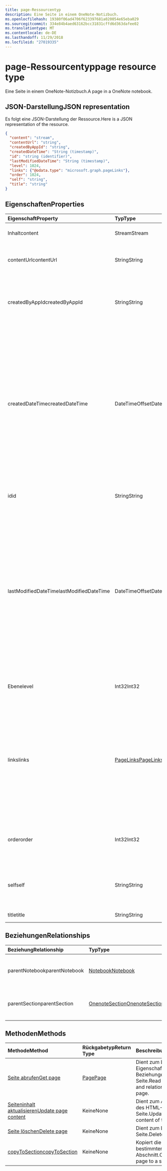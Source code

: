 ```yaml
---
title: page-Ressourcentyp
description: Eine Seite in einem OneNote-Notizbuch.
ms.openlocfilehash: 19380f06ad4706f623397681a020054e65eba029
ms.sourcegitcommit: 334e84b4aed63162bcc31831cffd6d363dafee02
ms.translationtype: MT
ms.contentlocale: de-DE
ms.lasthandoff: 11/29/2018
ms.locfileid: "27019335"
---
```

# <a name="page-resource-type"></a><span data-ttu-id="b995e-103">page-Ressourcentyp</span><span class="sxs-lookup"><span data-stu-id="b995e-103">page resource type</span></span>

<span data-ttu-id="b995e-104">Eine Seite in einem OneNote-Notizbuch.</span><span class="sxs-lookup"><span data-stu-id="b995e-104">A page in a OneNote notebook.</span></span>

## <a name="json-representation"></a><span data-ttu-id="b995e-105">JSON-Darstellung</span><span class="sxs-lookup"><span data-stu-id="b995e-105">JSON representation</span></span>

<span data-ttu-id="b995e-106">Es folgt eine JSON-Darstellung der Ressource.</span><span class="sxs-lookup"><span data-stu-id="b995e-106">Here is a JSON representation of the resource.</span></span>

<!--{
  "blockType": "resource",
  "baseType": "microsoft.graph.onenoteEntitySchemaObjectModel",
  "optionalProperties": [
    "parentNotebook",
    "parentSection"
  ],
  "isMediaEntity": true,
  "@odata.type": "microsoft.graph.onenotePage"
}-->

```json
{
  "content": "stream",
  "contentUrl": "string",
  "createdByAppId": "string",
  "createdDateTime": "String (timestamp)",
  "id": "string (identifier)",
  "lastModifiedDateTime": "String (timestamp)",
  "level": 1024,
  "links": {"@odata.type": "microsoft.graph.pageLinks"},
  "order": 1024,
  "self": "string",
  "title": "string"
}

```
## <a name="properties"></a><span data-ttu-id="b995e-107">Eigenschaften</span><span class="sxs-lookup"><span data-stu-id="b995e-107">Properties</span></span>
| <span data-ttu-id="b995e-108">Eigenschaft</span><span class="sxs-lookup"><span data-stu-id="b995e-108">Property</span></span>     | <span data-ttu-id="b995e-109">Typ</span><span class="sxs-lookup"><span data-stu-id="b995e-109">Type</span></span>   |<span data-ttu-id="b995e-110">Beschreibung</span><span class="sxs-lookup"><span data-stu-id="b995e-110">Description</span></span>|
|:---------------|:--------|:----------|
|<span data-ttu-id="b995e-111">Inhalt</span><span class="sxs-lookup"><span data-stu-id="b995e-111">content</span></span>|<span data-ttu-id="b995e-112">Stream</span><span class="sxs-lookup"><span data-stu-id="b995e-112">Stream</span></span>|<span data-ttu-id="b995e-113">Der HTML-Inhalt der Seite.</span><span class="sxs-lookup"><span data-stu-id="b995e-113">The page's HTML content.</span></span>|
|<span data-ttu-id="b995e-114">contentUrl</span><span class="sxs-lookup"><span data-stu-id="b995e-114">contentUrl</span></span>|<span data-ttu-id="b995e-115">String</span><span class="sxs-lookup"><span data-stu-id="b995e-115">String</span></span>|<span data-ttu-id="b995e-p101">Die URL für die HTML-Inhalt der Seite.  Schreibgeschützt.</span><span class="sxs-lookup"><span data-stu-id="b995e-p101">The URL for the page's HTML content.  Read-only.</span></span>|
|<span data-ttu-id="b995e-118">createdByAppId</span><span class="sxs-lookup"><span data-stu-id="b995e-118">createdByAppId</span></span>|<span data-ttu-id="b995e-119">String</span><span class="sxs-lookup"><span data-stu-id="b995e-119">String</span></span>|<span data-ttu-id="b995e-p102">Der eindeutige Bezeichner der Anwendung, mit der die Seite erstellt wurde. Schreibgeschützt.</span><span class="sxs-lookup"><span data-stu-id="b995e-p102">The unique identifier of the application that created the page. Read-only.</span></span>|
|<span data-ttu-id="b995e-122">createdDateTime</span><span class="sxs-lookup"><span data-stu-id="b995e-122">createdDateTime</span></span>|<span data-ttu-id="b995e-123">DateTimeOffset</span><span class="sxs-lookup"><span data-stu-id="b995e-123">DateTimeOffset</span></span>|<span data-ttu-id="b995e-p103">Das Datum und die Uhrzeit der Erstellung der Seite. Der Zeitstempel stellt die Datums- und Uhrzeitinformationen im ISO 8601-Format dar und wird immer in UTC-Zeit angegeben. Mitternacht UTC-Zeit am 1. Januar 2014 würde z. B. wie folgt aussehen: `'2014-01-01T00:00:00Z'`. Schreibgeschützt.</span><span class="sxs-lookup"><span data-stu-id="b995e-p103">The date and time when the page was created. The timestamp represents date and time information using ISO 8601 format and is always in UTC time. For example, midnight UTC on Jan 1, 2014 would look like this: `'2014-01-01T00:00:00Z'`. Read-only.</span></span>|
|<span data-ttu-id="b995e-128">id</span><span class="sxs-lookup"><span data-stu-id="b995e-128">id</span></span>|<span data-ttu-id="b995e-129">String</span><span class="sxs-lookup"><span data-stu-id="b995e-129">String</span></span>|<span data-ttu-id="b995e-p104">Der eindeutige Bezeichner der Seite.  Schreibgeschützt.</span><span class="sxs-lookup"><span data-stu-id="b995e-p104">The unique identifier of the page.  Read-only.</span></span>|
|<span data-ttu-id="b995e-132">lastModifiedDateTime</span><span class="sxs-lookup"><span data-stu-id="b995e-132">lastModifiedDateTime</span></span>|<span data-ttu-id="b995e-133">DateTimeOffset</span><span class="sxs-lookup"><span data-stu-id="b995e-133">DateTimeOffset</span></span>|<span data-ttu-id="b995e-p105">Das Datum und die Uhrzeit der letzten Änderung der Seite. Der Zeitstempel stellt die Datums- und Uhrzeitinformationen im ISO 8601-Format dar und wird immer in UTC-Zeit angegeben. Mitternacht UTC-Zeit am 1. Januar 2014 würde z. B. wie folgt aussehen: `'2014-01-01T00:00:00Z'`. Schreibgeschützt.</span><span class="sxs-lookup"><span data-stu-id="b995e-p105">The date and time when the page was last modified. The timestamp represents date and time information using ISO 8601 format and is always in UTC time. For example, midnight UTC on Jan 1, 2014 would look like this: `'2014-01-01T00:00:00Z'`. Read-only.</span></span>|
|<span data-ttu-id="b995e-138">Ebene</span><span class="sxs-lookup"><span data-stu-id="b995e-138">level</span></span>|<span data-ttu-id="b995e-139">Int32</span><span class="sxs-lookup"><span data-stu-id="b995e-139">Int32</span></span>|<span data-ttu-id="b995e-p106">Die Einzugsebene der Seite. Schreibgeschützt.</span><span class="sxs-lookup"><span data-stu-id="b995e-p106">The indentation level of the page. Read-only.</span></span>|
|<span data-ttu-id="b995e-142">links</span><span class="sxs-lookup"><span data-stu-id="b995e-142">links</span></span>|[<span data-ttu-id="b995e-143">PageLinks</span><span class="sxs-lookup"><span data-stu-id="b995e-143">PageLinks</span></span>](pagelinks.md)|<span data-ttu-id="b995e-p107">Links zum Öffnen der Seite. Der Link `oneNoteClientURL` öffnet die Seite im systemeigenen OneNote-Client, sofern er installiert ist. Der Link `oneNoteWebUrl` öffnet die Seite in OneNote Online. Schreibgeschützt.</span><span class="sxs-lookup"><span data-stu-id="b995e-p107">Links for opening the page. The `oneNoteClientURL` link opens the page in the OneNote native client if it 's installed. The `oneNoteWebUrl` link opens the page in OneNote Online. Read-only.</span></span>|
|<span data-ttu-id="b995e-148">order</span><span class="sxs-lookup"><span data-stu-id="b995e-148">order</span></span>|<span data-ttu-id="b995e-149">Int32</span><span class="sxs-lookup"><span data-stu-id="b995e-149">Int32</span></span>|<span data-ttu-id="b995e-p108">Die Anordnung der Seite im übergeordneten Abschnitt. Schreibgeschützt.</span><span class="sxs-lookup"><span data-stu-id="b995e-p108">The order of the page within its parent section. Read-only.</span></span>|
|<span data-ttu-id="b995e-152">self</span><span class="sxs-lookup"><span data-stu-id="b995e-152">self</span></span>|<span data-ttu-id="b995e-153">String</span><span class="sxs-lookup"><span data-stu-id="b995e-153">String</span></span>|<span data-ttu-id="b995e-p109">Der Endpunkt, an dem Sie Details zur Seite abrufen können. Schreibgeschützt.</span><span class="sxs-lookup"><span data-stu-id="b995e-p109">The endpoint where you can get details about the page. Read-only.</span></span>|
|<span data-ttu-id="b995e-156">title</span><span class="sxs-lookup"><span data-stu-id="b995e-156">title</span></span>|<span data-ttu-id="b995e-157">String</span><span class="sxs-lookup"><span data-stu-id="b995e-157">String</span></span>|<span data-ttu-id="b995e-158">Der Titel der Seite.</span><span class="sxs-lookup"><span data-stu-id="b995e-158">The title of the page.</span></span> |

## <a name="relationships"></a><span data-ttu-id="b995e-159">Beziehungen</span><span class="sxs-lookup"><span data-stu-id="b995e-159">Relationships</span></span>
| <span data-ttu-id="b995e-160">Beziehung</span><span class="sxs-lookup"><span data-stu-id="b995e-160">Relationship</span></span> | <span data-ttu-id="b995e-161">Typ</span><span class="sxs-lookup"><span data-stu-id="b995e-161">Type</span></span>   |<span data-ttu-id="b995e-162">Beschreibung</span><span class="sxs-lookup"><span data-stu-id="b995e-162">Description</span></span>|
|:---------------|:--------|:----------|
|<span data-ttu-id="b995e-163">parentNotebook</span><span class="sxs-lookup"><span data-stu-id="b995e-163">parentNotebook</span></span>|[<span data-ttu-id="b995e-164">Notebook</span><span class="sxs-lookup"><span data-stu-id="b995e-164">Notebook</span></span>](notebook.md)|<span data-ttu-id="b995e-p110">Das Notizbuch, das die Seite enthält.  Schreibgeschützt.</span><span class="sxs-lookup"><span data-stu-id="b995e-p110">The notebook that contains the page.  Read-only.</span></span>|
|<span data-ttu-id="b995e-167">parentSection</span><span class="sxs-lookup"><span data-stu-id="b995e-167">parentSection</span></span>|[<span data-ttu-id="b995e-168">OnenoteSection</span><span class="sxs-lookup"><span data-stu-id="b995e-168">OnenoteSection</span></span>](section.md)|<span data-ttu-id="b995e-p111">Der Abschnitt, der die Seite enthält. Schreibgeschützt.</span><span class="sxs-lookup"><span data-stu-id="b995e-p111">The section that contains the page. Read-only.</span></span>|

## <a name="methods"></a><span data-ttu-id="b995e-171">Methoden</span><span class="sxs-lookup"><span data-stu-id="b995e-171">Methods</span></span>

| <span data-ttu-id="b995e-172">Methode</span><span class="sxs-lookup"><span data-stu-id="b995e-172">Method</span></span>           | <span data-ttu-id="b995e-173">Rückgabetyp</span><span class="sxs-lookup"><span data-stu-id="b995e-173">Return Type</span></span>    |<span data-ttu-id="b995e-174">Beschreibung</span><span class="sxs-lookup"><span data-stu-id="b995e-174">Description</span></span>|
|:---------------|:--------|:----------|
|[<span data-ttu-id="b995e-175">Seite abrufen</span><span class="sxs-lookup"><span data-stu-id="b995e-175">Get page</span></span>](../api/page-get.md) | [<span data-ttu-id="b995e-176">Page</span><span class="sxs-lookup"><span data-stu-id="b995e-176">Page</span></span>](page.md) |<span data-ttu-id="b995e-177">Dient zum Lesen der Eigenschaften und Beziehungen der Seite.</span><span class="sxs-lookup"><span data-stu-id="b995e-177">Read the properties and relationships of the page.</span></span>|
|[<span data-ttu-id="b995e-178">Seiteninhalt aktualisieren</span><span class="sxs-lookup"><span data-stu-id="b995e-178">Update page content</span></span>](../api/page-update.md) | <span data-ttu-id="b995e-179">Keine</span><span class="sxs-lookup"><span data-stu-id="b995e-179">None</span></span> |<span data-ttu-id="b995e-180">Dient zum Aktualisieren des HTML-Inhalts der Seite.</span><span class="sxs-lookup"><span data-stu-id="b995e-180">Update the HTML content of the page.</span></span> |
|[<span data-ttu-id="b995e-181">Seite löschen</span><span class="sxs-lookup"><span data-stu-id="b995e-181">Delete page</span></span>](../api/page-delete.md) | <span data-ttu-id="b995e-182">Keine</span><span class="sxs-lookup"><span data-stu-id="b995e-182">None</span></span> |<span data-ttu-id="b995e-183">Dient zum Löschen der Seite.</span><span class="sxs-lookup"><span data-stu-id="b995e-183">Delete the page.</span></span> |
|[<span data-ttu-id="b995e-184">copyToSection</span><span class="sxs-lookup"><span data-stu-id="b995e-184">copyToSection</span></span>](../api/page-copytosection.md)| <span data-ttu-id="b995e-185">Keine</span><span class="sxs-lookup"><span data-stu-id="b995e-185">None</span></span> |<span data-ttu-id="b995e-186">Kopiert die Seite in einen bestimmten Abschnitt.</span><span class="sxs-lookup"><span data-stu-id="b995e-186">Copies the page to a specific section.</span></span>|

<!-- uuid: 8fcb5dbc-d5aa-4681-8e31-b001d5168d79
2015-10-25 14:57:30 UTC -->
<!-- {
  "type": "#page.annotation",
  "description": "page resource",
  "keywords": "",
  "section": "documentation",
  "tocPath": ""
}-->